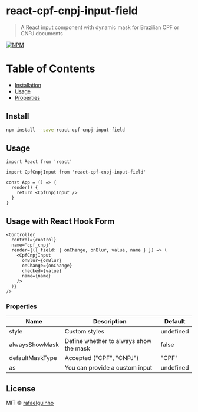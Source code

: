 # react-cpf-cnpj-input-field

> A React input component with dynamic mask for Brazilian CPF or CNPJ documents

[![NPM](https://img.shields.io/npm/v/react-cpf-cnpj-input-field.svg)](https://www.npmjs.com/package/react-cpf-cnpj-input-field)

# Table of Contents

- [Installation](#install)
- [Usage](#usage)
- [Properties](#properties)

## Install

```bash
npm install --save react-cpf-cnpj-input-field
```

## Usage

```tsx
import React from 'react'

import CpfCnpjInput from 'react-cpf-cnpj-input-field'

const App = () => {
  render() {
    return <CpfCnpjInput />
  }
}
```

## Usage with React Hook Form

```tsx
<Controller
  control={control}
  name='cpf_cnpj'
  render={({ field: { onChange, onBlur, value, name } }) => (
    <CpfCnpjInput
      onBlur={onBlur}
      onChange={onChange}
      checked={value}
      name={name}
    />
  )}
/>
```

### Properties

Name | Description | Default
---|---|---
style | Custom styles | undefined
alwaysShowMask | Define whether to always show the mask | false
defaultMaskType | Accepted ("CPF", "CNPJ") | "CPF"
as | You can provide a custom input | undefined

## License

MIT © [rafaelguinho](https://github.com/rafaelguinho)
